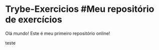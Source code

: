 # Trybe-Exercicios #Meu repositório de exercícios


Olá mundo! Este é meu primeiro repositório online!


teste
